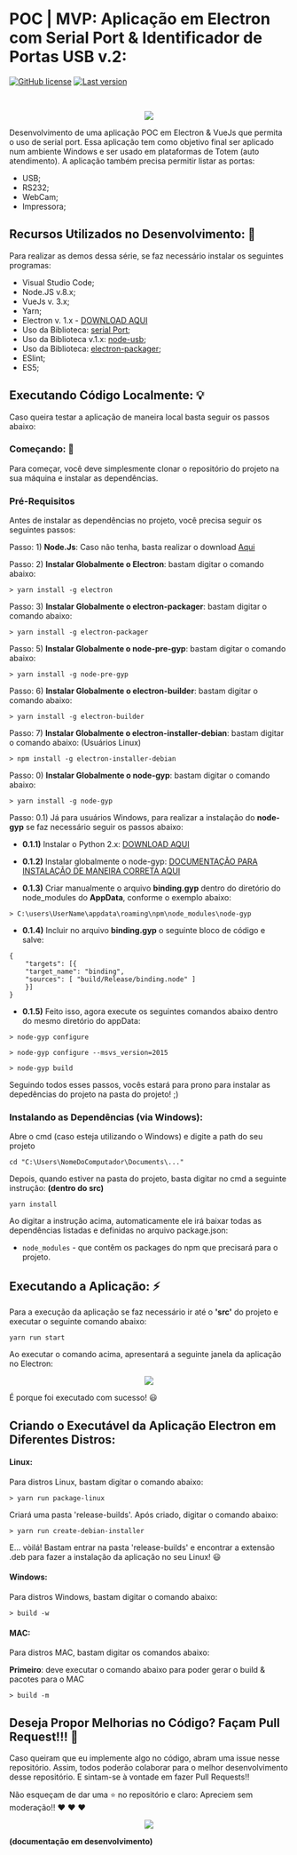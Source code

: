 # POC | MVP: Aplicação em Electron com Serial Port & Identificador de Portas USB v.2: 

[![GitHub license](https://img.shields.io/github/license/glaucia86/poc-electron-serial-port.svg?style=for-the-badge)](https://github.com/glaucia86/poc-electron-serial-port-v2/blob/master/LICENSE.md)
[![Last version](https://img.shields.io/badge/version-v1.0.0-blue.svg?style=for-the-badge)](https://github.com/glaucia86/poc-electron-serial-port-v2/blob/master/CHANGELOG.md)

<br />

<p align="center">
  <img src="https://i.imgsafe.org/f5/f5d45ccbe7.jpeg"/>  
</p>

Desenvolvimento de uma aplicação POC em Electron & VueJs que permita o uso de serial port. Essa aplicação tem como objetivo final ser aplicado num ambiente Windows e ser usado em plataformas de Totem (auto atendimento).
A aplicação também precisa permitir listar as portas:

* USB;
* RS232;
* WebCam;
* Impressora;


## Recursos Utilizados no Desenvolvimento: :mega: 

Para realizar as demos dessa série, se faz necessário instalar os seguintes programas:

* Visual Studio Code;
* Node.JS v.8.x;
* VueJs v. 3.x;
* Yarn;
* Electron v. 1.x - [DOWNLOAD AQUI](https://electronjs.org/)
* Uso da Biblioteca: [serial Port](https://www.npmjs.com/package/serialport);
* Uso da Biblioteca v.1.x: [node-usb](https://www.npmjs.com/package/node-usb);
* Uso da Biblioteca: [electron-packager](https://github.com/electron-userland/electron-packager);
* ESlint;
* ES5;

## Executando Código Localmente: :bulb: 

Caso queira testar a aplicação de maneira local basta seguir os passos abaixo:

### Começando: :rocket:

Para começar, você deve simplesmente clonar o repositório do projeto na sua máquina e instalar as dependências.

### Pré-Requisitos

Antes de instalar as dependências no projeto, você precisa seguir os seguintes passos:

Passo: 1) **Node.Js**: Caso não tenha, basta realizar o download [Aqui](https://nodejs.org/en/)

Passo: 2) **Instalar Globalmente o Electron**: bastam digitar o comando abaixo:

```
> yarn install -g electron
```

Passo: 3) **Instalar Globalmente o electron-packager**: bastam digitar o comando abaixo:

```
> yarn install -g electron-packager 
```

Passo: 5) **Instalar Globalmente o node-pre-gyp**: bastam digitar o comando abaixo: 

```
> yarn install -g node-pre-gyp 
```

Passo: 6) **Instalar Globalmente o electron-builder**: bastam digitar o comando abaixo:

```
> yarn install -g electron-builder 
```

Passo: 7) **Instalar Globalmente o electron-installer-debian**: bastam digitar o comando abaixo: (Usuários Linux)

```
> npm install -g electron-installer-debian 
```

Passo: 0) **Instalar Globalmente o node-gyp**: bastam digitar o comando abaixo:

```
> yarn install -g node-gyp 
```

Passo: 0.1) Já para usuários Windows, para realizar a instalação do **node-gyp** se faz necessário seguir os passos abaixo:

 - **0.1.1)** Instalar o Python 2.x: [DOWNLOAD AQUI](https://www.python.org/downloads/)

- **0.1.2)** Instalar globalmente o node-gyp: [DOCUMENTAÇÃO PARA INSTALAÇÃO DE MANEIRA CORRETA AQUI](https://github.com/nodejs/node-gyp)

- **0.1.3)** Criar manualmente o arquivo **binding.gyp** dentro do diretório do node_modules do **AppData**, conforme o exemplo abaixo:

```
> C:\users\UserName\appdata\roaming\npm\node_modules\node-gyp
```

- **0.1.4)** Incluir no arquivo **binding.gyp** o seguinte bloco de código e salve:

```
{
    "targets": [{
    "target_name": "binding",
    "sources": [ "build/Release/binding.node" ]
    }]
}
```

- **0.1.5)** Feito isso, agora execute os seguintes comandos abaixo dentro do mesmo diretório do appData:

```
> node-gyp configure
```

```
> node-gyp configure --msvs_version=2015
```

```
> node-gyp build
```

Seguindo todos esses passos, vocês estará para prono para instalar as depedências do projeto na pasta do projeto! ;)


### Instalando as Dependências (via Windows):

Abre o cmd (caso esteja utilizando o Windows) e digite a path do seu projeto

```
cd "C:\Users\NomeDoComputador\Documents\..."
```

Depois, quando estiver na pasta do projeto, basta digitar no cmd a seguinte instrução: **(dentro do src)**

```
yarn install
```

Ao digitar a instrução acima, automaticamente ele irá baixar todas as dependências listadas e definidas no arquivo package.json:

* `node_modules` - que contêm os packages do npm que precisará para o projeto.


## Executando a Aplicação: :zap: 

Para a execução da aplicação se faz necessário ir até o **'src'** do projeto e executar o seguinte comando abaixo:

```
yarn run start
```

Ao executar o comando acima, apresentará a seguinte janela da aplicação no Electron:

<p align="center">
  <img src="https://i.imgsafe.org/f5/f5d45ccbe7.jpeg"/>  
</p>

É porque foi executado com sucesso! :smiley:

## Criando o Executável da Aplicação Electron em Diferentes Distros:


#### Linux:

Para distros Linux, bastam digitar o comando abaixo:

```
> yarn run package-linux
```

Criará uma pasta 'release-builds'. Após criado, digitar o comando abaixo:

```
> yarn run create-debian-installer
```

E... vòilá! Bastam entrar na pasta 'release-builds' e encontrar a extensão .deb para fazer a instalação da aplicação no seu Linux! :smiley:

#### Windows:

Para distros Windows, bastam digitar o comando abaixo:

```
> build -w
```

#### MAC:

Para distros MAC, bastam digitar os comandos abaixo:

**Primeiro**: deve executar o comando abaixo para poder gerar o build & pacotes para o MAC

```
> build -m
```

## Deseja Propor Melhorias no Código? Façam Pull Request!!!  :triangular_flag_on_post:

Caso queiram que eu implemente algo no código, abram uma issue nesse repositório. Assim, todos poderão colaborar para o melhor desenvolvimento desse repositório. E sintam-se à vontade em fazer Pull Requests!!

Não esqueçam de dar uma :star: no repositório e claro: Apreciem sem moderação!! :heart: :heart: :heart:

<p align="center">
  <img src="https://i.imgsafe.org/e2/e2243b8f92.gif"/>  
</p>

**(documentação em desenvolvimento)**


